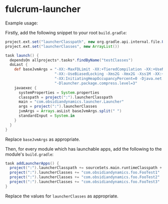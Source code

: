 fulcrum-launcher
===

Example usage:

Firstly, add the following snippet to your root `build.gradle`:

```groovy
project.ext.set("launcherClasspath", new org.gradle.api.internal.file.UnionFileCollection())
project.ext.set("launcherClasses", new ArrayList())

task launch() {
  dependsOn allprojects*.tasks*.findByName("testClasses")
  doLast {
    def baseJvmArgs = "-XX:-MaxFDLimit -XX:+TieredCompilation -XX:+UseNUMA -XX:+UseCondCardMark " + 
                      "-XX:-UseBiasedLocking -Xms2G -Xmx2G -Xss1M -XX:+UseG1GC -XX:MaxGCPauseMillis=200 " + 
                      "-XX:InitiatingHeapOccupancyPercent=0 -Djava.net.preferIPv4Stack=true " + 
                      "-Dlauncher.package.compress.level=3"
    javaexec {
      systemProperties = System.properties
      classpath = project(":").launcherClasspath
      main = "com.obsidiandynamics.launcher.Launcher"
      args = project(":").launcherClasses
      jvmArgs = Arrays.asList baseJvmArgs.split(" ")
      standardInput = System.in
    }
  }
}
```

Replace `baseJvmArgs` as appropriate.

Then, for every module which has launchable apps, add the following to the module's `build.gradle`:

```groovy
task addLauncherApps() {
  project(":").launcherClasspath += sourceSets.main.runtimeClasspath + sourceSets.test.runtimeClasspath
  project(":").launcherClasses += "com.obsidiandynamics.foo.FooTest1"
  project(":").launcherClasses += "com.obsidiandynamics.foo.FooTest2"
  project(":").launcherClasses += "com.obsidiandynamics.foo.FooTest3"
}
```

Replace the values for `launcherClasses` as appropriate.